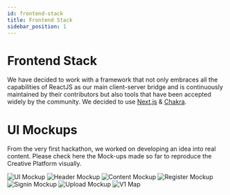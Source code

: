 ```yaml
---
id: frontend-stack
title: Frontend Stack
sidebar_position: 1
---
```


# Frontend Stack

We have decided to work with a framework that not only embraces all the capabilities of ReactJS as our main client-server bridge and is continuously maintained by their contributors but also tools that have been accepted widely by the community. We decided to use [Next.js](https://nextjs.org) & [Chakra](https://chakra-ui.com).

# UI Mockups

From the very first hackathon, we worked on developing an idea into real content. Please check here the Mock-ups made so far to reproduce the Creative Platform visually.

![UI Mockup](https://creativeplatform.xyz/img/mockups/ui-mockup-1.png)
![Header Mockup](https://creativeplatform.xyz/img/mockups/header.png)
![Content Mockup](https://creativeplatform.xyz/img/mockups/content.png)
![Register Mockup](https://creativeplatform.xyz/img/mockups/register.png)
![Signin Mockup](https://creativeplatform.xyz/img/mockups/signin.png)
![Upload Mockup](https://creativeplatform.xyz/img/mockups/upload.png)
![V1 Map](https://creativeplatform.xyz/img/mockups/v1-map.png)

